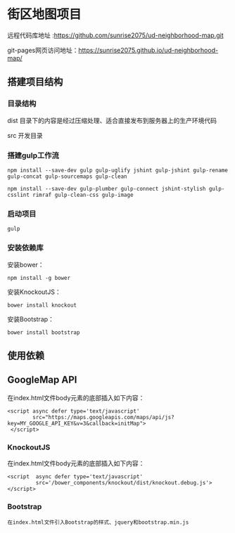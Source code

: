 # 街区地图项目
 远程代码库地址 :https://github.com/sunrise2075/ud-neighborhood-map.git
 
 git-pages网页访问地址：https://sunrise2075.github.io/ud-neighborhood-map/

## 搭建项目结构

### 目录结构

dist    目录下的内容是经过压缩处理、适合直接发布到服务器上的生产环境代码

src    开发目录

### 搭建gulp工作流

```
npm install --save-dev gulp gulp-uglify jshint gulp-jshint gulp-rename gulp-concat gulp-sourcemaps gulp-clean

npm install --save-dev gulp-plumber gulp-connect jshint-stylish gulp-csslint rimraf gulp-clean-css gulp-image
```
### 启动项目
```
gulp
```

### 安装依赖库

安装bower：

`
npm install -g bower
`

安装KnockoutJS：

`
bower install knockout
`

安装Bootstrap：

```
bower install bootstrap
```

## 使用依赖

## GoogleMap API

在index.html文件body元素的底部插入如下内容：

```$xslt
<script async defer type='text/javascript'
        src="https://maps.googleapis.com/maps/api/js?key=MY_GOOGLE_API_KEY&v=3&callback=initMap">
 </script>

```

### KnockoutJS

在index.html文件body元素的底部插入如下内容：

```$xslt
<script  async defer type='text/javascript'
         src='/bower_components/knockout/dist/knockout.debug.js'></script>

```

### Bootstrap

    在index.html文件引入Bootstrap的样式、jquery和bootstrap.min.js